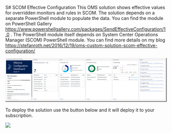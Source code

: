 S# SCOM Effective Configuration
This OMS solution shows effective values for overridden monitors and rules in SCOM. The solution depends on a separate PowerShell module to populate the data. You can find the module on PowerShell Gallery https://www.powershellgallery.com/packages/SendEffectiveConfiguration/1.0 . The PowerShell module itself depends on System Center Operations Manager (SCOM) PowerShell module. You can find more details on my blog https://stefanroth.net/2016/12/19/oms-custom-solution-scom-effective-configuration/

![ScreenShot](https://raw.githubusercontent.com/stefanrothnet/SCOM-Effective-Configuration/master/images/screenshot.png)

To deploy the solution use the button below and it will deploy it to your subscription.

<a href="https://portal.azure.com/#create/Microsoft.Template/uri/https%3A%2F%2Fraw.githubusercontent.com%2Fstefanrothnet%2FSCOM-Effective-Configuration%2Fmaster%2Fazuredeploy.json" target="_blank">  <img src="http://azuredeploy.net/deploybutton.png"/></a>



